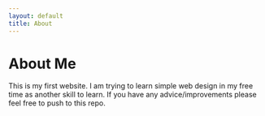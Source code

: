 ```yaml
---
layout: default
title: About
---
```


# About Me

This is my first website. I am trying to learn simple web design in my free time as another skill to learn. If you have any advice/improvements please feel free to push to this repo.
